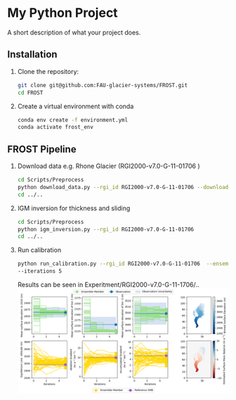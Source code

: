 # My Python Project

A short description of what your project does.

## Installation

1. Clone the repository:
   ```bash
   git clone git@github.com:FAU-glacier-systems/FROST.git
   cd FROST

2. Create a virtual environment with conda
   ```bash
   conda env create -f environment.yml
   conda activate frost_env
      ```

## FROST Pipeline

1. Download data e.g. Rhone Glacier (RGI2000-v7.0-G-11-01706 )
   ```bash
   cd Scripts/Preprocess
   python download_data.py --rgi_id RGI2000-v7.0-G-11-01706 --download_oggm --download_hugonnet
   cd ../..
      ```

2. IGM inversion for thickness and sliding
   ```bash
   cd Scripts/Preprocess
   python igm_inversion.py --rgi_id RGI2000-v7.0-G-11-01706 
   cd ../..
   ```

3. Run calibration
   ```bash
   python run_calibration.py --rgi_id RGI2000-v7.0-G-11-01706  --ensemble_size 3 
   --iterations 5
   ```
   Results can be seen in Experitment/RGI2000-v7.0-G-11-1706/..
![Alt text](Plots/status_5_2020.png)
